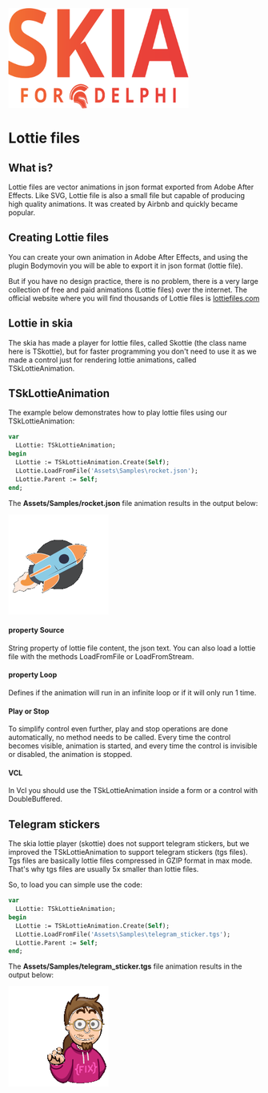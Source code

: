 <img src="/Assets/Artwork/LogoGradient.svg" width=360 height=200>

# Lottie files

## What is?

Lottie files are vector animations in json format exported from Adobe After Effects. Like SVG, Lottie file is also a small file but capable of producing high quality animations. It was created by Airbnb and quickly became popular.



## Creating Lottie files

You can create your own animation in Adobe After Effects, and using the plugin Bodymovin you will be able to export it in json format (lottie file).

But if you have no design practice, there is no problem, there is a very large collection of free and paid animations (Lottie files) over the internet. The official website where you will find thousands of Lottie files is [lottiefiles.com](https://lottiefiles.com/)



## Lottie in skia

The skia has made a player for lottie files, called Skottie (the class name here is TSkottie), but for faster programming you don't need to use it as we made a control just for rendering lottie animations, called TSkLottieAnimation.



## TSkLottieAnimation

The example below demonstrates how to play lottie files using our TSkLottieAnimation:

```pascal
var
  LLottie: TSkLottieAnimation;
begin
  LLottie := TSkLottieAnimation.Create(Self);
  LLottie.LoadFromFile('Assets\Samples\rocket.json');
  LLottie.Parent := Self;
end;
```

The **Assets/Samples/rocket.json** file animation results in the output below:

![skottie](../Assets/Documents/rocket.gif)


#### property Source

String property of lottie file content, the json text. You can also load a lottie file with the methods LoadFromFile or LoadFromStream.


#### property Loop

Defines if the animation will run in an infinite loop or if it will only run 1 time.


#### Play or Stop

To simplify control even further, play and stop operations are done automatically, no method needs to be called. Every time the control becomes visible, animation is started, and every time the control is invisible or disabled, the animation is stopped.


#### VCL

In Vcl you should use the TSkLottieAnimation inside a form or a control with DoubleBuffered.



## Telegram stickers

The skia lottie player (skottie) does not support telegram stickers, but we improved the TSkLottieAnimation to support telegram stickers (tgs files). Tgs files are basically lottie files compressed in GZIP format in max mode. That's why tgs files are usually 5x smaller than lottie files.

So, to load you can simple use the code:

```pascal
var
  LLottie: TSkLottieAnimation;
begin
  LLottie := TSkLottieAnimation.Create(Self);
  LLottie.LoadFromFile('Assets\Samples\telegram_sticker.tgs');
  LLottie.Parent := Self;
end;
```

The **Assets/Samples/telegram_sticker.tgs** file animation results in the output below:

![skottie](../Assets/Documents/telegram_sticker.gif)
